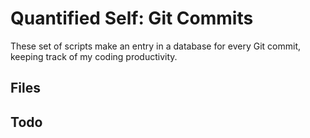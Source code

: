 # Quantified Self: Git Commits

These set of scripts make an entry in a database for every Git commit, keeping track of my coding productivity.

## Files


## Todo
